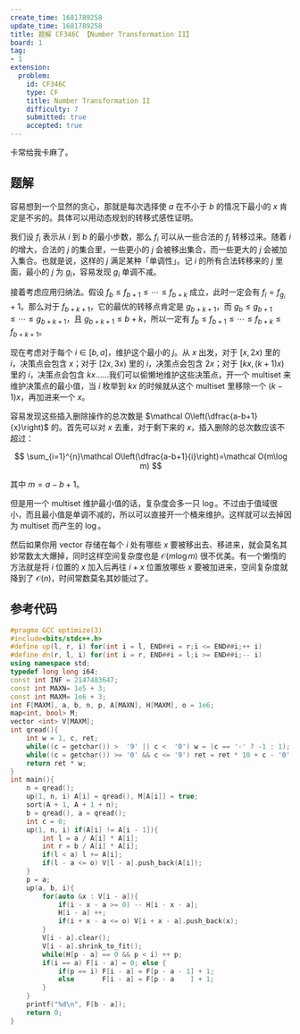 ```yaml
---
create_time: 1681789258
update_time: 1681789258
title: 题解 CF346C 【Number Transformation II】
board: 1
tag:
- 1
extension:
  problem:
    id: CF346C
    type: CF
    title: Number Transformation II
    difficulty: 7
    submitted: true
    accepted: true
---
```


卡常给我卡麻了。

## 题解

容易想到一个显然的贪心，那就是每次选择使 $a$ 在不小于 $b$ 的情况下最小的 $x$ 肯定是不劣的。具体可以用动态规划的转移式感性证明。

我们设 $f_i$ 表示从 $i$ 到 $b$ 的最小步数，那么 $f_i$ 可以从一些合法的 $f_j$ 转移过来。随着 $i$ 的增大，合法的 $j$ 的集合里，一些更小的 $j$ 会被移出集合，而一些更大的 $j$ 会被加入集合。也就是说，这样的 $j$ 满足某种「单调性」。记 $i$ 的所有合法转移来的 $j$ 里面，最小的 $j$ 为 $g_i$，容易发现 $g_i$ 单调不减。

接着考虑应用归纳法。假设 $f_b\le f_{b+1}\le \cdots \le f_{b+k}$ 成立，此时一定会有 $f_i=f_{g_i}+1$。那么对于 $f_{b+k+1}$，它的最优的转移点肯定是 $g_{b+k+1}$，而 $g_b\le g_{b+1}\le \cdots \le g_{b+k+1}$，且 $g_{b+k+1}\le b+k$，所以一定有 $f_b\le f_{b+1}\le \cdots \le f_{b+k}\le f_{b+k+1}$。

现在考虑对于每个 $i\in [b, a]$，维护这个最小的 $j$。从 $x$ 出发，对于 $[x,2x)$ 里的 $i$，决策点会包含 $x$；对于 $[2x,3x)$ 里的 $i$，决策点会包含 $2x$；对于 $[kx,(k+1)x)$ 里的 $i$，决策点会包含 $kx$……我们可以偷懒地维护这些决策点，开一个 $\text{multiset}$ 来维护决策点的最小值，当 $i$ 枚举到 $kx$ 的时候就从这个 $\text{multiset}$ 里移除一个 $(k-1)x$，再加进来一个 $x$。

容易发现这些插入删除操作的总次数是 $\mathcal O\left(\dfrac{a-b+1}{x}\right)$ 的。首先可以对 $x$ 去重，对于剩下来的 $x$，插入删除的总次数应该不超过：

$$
\sum_{i=1}^{n}\mathcal O\left(\dfrac{a-b+1}{i}\right)=\mathcal O(m\log m)
$$

其中 $m=a-b+1$。

但是用一个 $\text{multiset}$ 维护最小值的话，复杂度会多一只 $\log$。不过由于值域很小，而且最小值是单调不减的，所以可以直接开一个桶来维护。这样就可以去掉因为 $\text{multiset}$ 而产生的 $\log$。

然后如果你用 $\text{vector}$ 存储在每个 $i$ 处有哪些 $x$ 要被移出去、移进来，就会莫名其妙常数太大爆掉，同时这样空间复杂度也是 $\mathcal O(m\log m)$ 很不优美。有一个懒惰的方法就是将 $i$ 位置的 $x$ 加入后再往 $i+x$ 位置放哪些 $x$ 要被加进来，空间复杂度就降到了 $\mathcal O(n)$，时间常数莫名其妙能过了。

## 参考代码

```cpp
#pragma GCC optimize(3)
#include<bits/stdc++.h>
#define up(l, r, i) for(int i = l, END##i = r;i <= END##i;++ i)
#define dn(r, l, i) for(int i = r, END##i = l;i >= END##i;-- i)
using namespace std;
typedef long long i64;
const int INF = 2147483647;
const int MAXN= 1e5 + 3;
const int MAXM= 1e6 + 3;
int F[MAXM], a, b, n, p, A[MAXN], H[MAXM], o = 1e6;
map<int, bool> M;
vector <int> V[MAXM];
int qread(){
    int w = 1, c, ret;
    while((c = getchar()) >  '9' || c <  '0') w = (c == '-' ? -1 : 1); ret = c - '0';
    while((c = getchar()) >= '0' && c <= '9') ret = ret * 10 + c - '0';
    return ret * w;
}
int main(){
    n = qread();
    up(1, n, i) A[i] = qread(), M[A[i]] = true;
    sort(A + 1, A + 1 + n);
    b = qread(), a = qread();
    int c = 0;
    up(1, n, i) if(A[i] != A[i - 1]){
        int l = a / A[i] * A[i];
        int r = b / A[i] * A[i];
        if(l < a) l += A[i];
        if(l - a <= o) V[l - a].push_back(A[i]);
    }
    p = a;
    up(a, b, i){
        for(auto &x : V[i - a]){
            if(i - x - a >= 0) -- H[i - x - a];
            H[i - a] ++;
            if(i + x - a <= o) V[i + x - a].push_back(x);
        }
        V[i - a].clear();
        V[i - a].shrink_to_fit();
        while(H[p - a] == 0 && p < i) ++ p;
        if(i == a) F[i - a] = 0; else {
            if(p == i) F[i - a] = F[p - a - 1] + 1;
            else       F[i - a] = F[p - a    ] + 1;
        }
    }
    printf("%d\n", F[b - a]);
    return 0;
}
